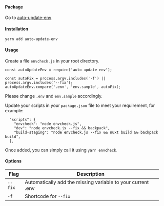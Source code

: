 #### Package
Go to [auto-update-env](hhttps://www.npmjs.com/package/auto-update-env)

#### Installation
`yarn add auto-update-env`

#### Usage

Create a file `envcheck.js` in your root directory. 
```
const autoUpdateEnv = require('auto-update-env');

const autoFix = process.argv.includes('-f') || process.argv.includes('--fix');
autoUpdateEnv.compare('.env', 'env.sample', autoFix);
```
Please change `.env` and `env.sample` accordingly.

Update your scripts in your `package.json` file to meet your requirement, for example:
```
  "scripts": {
    "envcheck": "node envcheck.js",
    "dev": "node envcheck.js --fix && backpack",
    "build-staging": "node envcheck.js --fix && nuxt build && backpack build",
  },
```

Once added, you can simply call it using `yarn envcheck`.

#### Options
| Flag     | Description                                                                     |
| -------- | ------------------------------------------------------------------------------- |
| `--fix`  | Automatically add the missing variable to your current .env                     |
| `-f`     | Shortcode for `--fix`                                                           |
